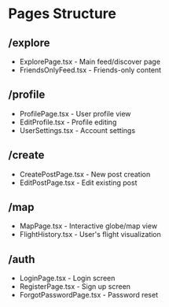 # Pages Structure

## /explore
- ExplorePage.tsx - Main feed/discover page
- FriendsOnlyFeed.tsx - Friends-only content

## /profile
- ProfilePage.tsx - User profile view
- EditProfile.tsx - Profile editing
- UserSettings.tsx - Account settings

## /create  
- CreatePostPage.tsx - New post creation
- EditPostPage.tsx - Edit existing post

## /map
- MapPage.tsx - Interactive globe/map view
- FlightHistory.tsx - User's flight visualization

## /auth
- LoginPage.tsx - Login screen
- RegisterPage.tsx - Sign up screen
- ForgotPasswordPage.tsx - Password reset
